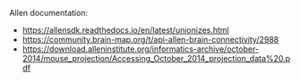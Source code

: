 Allen documentation:
- https://allensdk.readthedocs.io/en/latest/unionizes.html 
- https://community.brain-map.org/t/api-allen-brain-connectivity/2988
- https://download.alleninstitute.org/informatics-archive/october-2014/mouse_projection/Accessing_October_2014_projection_data%20.pdf
